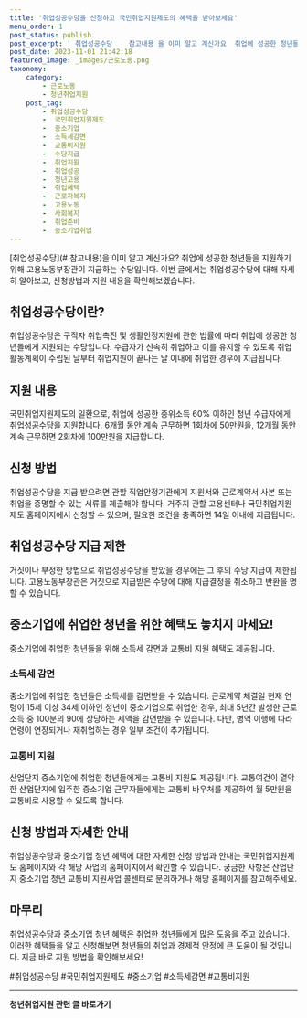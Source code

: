 ```yaml
---
title: '취업성공수당을 신청하고 국민취업지원제도의 혜택을 받아보세요'
menu_order: 1
post_status: publish
post_excerpt: ' 취업성공수당    참고내용 을 이미 알고 계신가요  취업에 성공한 청년들을 지원하기 위해 고용노동부장관이 지급하는 수당입니다. 이번 글에서는 취업성공수당에 대해 자세히 알아보고, 신청방법과 지원 내용을 확인해보겠습니다.'
post_date: 2023-11-01 21:42:18
featured_image: _images/근로노동.png
taxonomy:
    category:
        - 근로노동
        - 청년취업지원
    post_tag:
        - 취업성공수당
        -  국민취업지원제도
        -  중소기업
        -  소득세감면
        -  교통비지원
        -  수당지급
        -  취업지원
        -  취업성공
        -  청년고용
        -  취업혜택
        -  근로자복지
        -  고용노동
        -  사회복지
        -  취업준비
        -  중소기업취업
---
```



[취업성공수당](# 참고내용)을 이미 알고 계신가요? 취업에 성공한 청년들을 지원하기 위해 고용노동부장관이 지급하는 수당입니다. 이번 글에서는 취업성공수당에 대해 자세히 알아보고, 신청방법과 지원 내용을 확인해보겠습니다.

## 취업성공수당이란?

취업성공수당은 구직자 취업촉진 및 생활안정지원에 관한 법률에 따라 취업에 성공한 청년들에게 지원되는 수당입니다. 수급자가 신속히 취업하고 이를 유지할 수 있도록 취업활동계획이 수립된 날부터 취업지원이 끝나는 날 이내에 취업한 경우에 지급됩니다.

## 지원 내용

국민취업지원제도의 일환으로, 취업에 성공한 중위소득 60% 이하인 청년 수급자에게 취업성공수당을 지원합니다. 6개월 동안 계속 근무하면 1회차에 50만원을, 12개월 동안 계속 근무하면 2회차에 100만원을 지급합니다.

## 신청 방법

취업성공수당을 지급 받으려면 관할 직업안정기관에게 지원서와 근로계약서 사본 또는 취업을 증명할 수 있는 서류를 제출해야 합니다. 거주지 관할 고용센터나 국민취업지원제도 홈페이지에서 신청할 수 있으며, 필요한 조건을 충족하면 14일 이내에 지급됩니다.

## 취업성공수당 지급 제한

거짓이나 부정한 방법으로 취업성공수당을 받았을 경우에는 그 후의 수당 지급이 제한됩니다. 고용노동부장관은 거짓으로 지급받은 수당에 대해 지급결정을 취소하고 반환을 명할 수 있습니다.

## 중소기업에 취업한 청년을 위한 혜택도 놓치지 마세요!

중소기업에 취업한 청년들을 위해 소득세 감면과 교통비 지원 혜택도 제공됩니다.

### 소득세 감면

중소기업에 취업한 청년들은 소득세를 감면받을 수 있습니다. 근로계약 체결일 현재 연령이 15세 이상 34세 이하인 청년이 중소기업으로 취업한 경우, 최대 5년간 발생한 근로소득 중 100분의 90에 상당하는 세액을 감면받을 수 있습니다. 다만, 병역 이행에 따라 연령이 연장되거나 재취업하는 경우 일부 조건이 추가됩니다.

### 교통비 지원

산업단지 중소기업에 취업한 청년들에게는 교통비 지원도 제공됩니다. 교통여건이 열악한 산업단지에 입주한 중소기업 근무자들에게는 교통비 바우처를 제공하여 월 5만원을 교통비로 사용할 수 있도록 합니다.

## 신청 방법과 자세한 안내

취업성공수당과 중소기업 청년 혜택에 대한 자세한 신청 방법과 안내는 국민취업지원제도 홈페이지와 각 해당 사업의 홈페이지에서 확인할 수 있습니다. 궁금한 사항은 산업단지 중소기업 청년 교통비 지원사업 콜센터로 문의하거나 해당 홈페이지를 참고해주세요.

## 마무리

취업성공수당과 중소기업 청년 혜택은 취업한 청년들에게 많은 도움을 주고 있습니다. 이러한 혜택들을 알고 신청해보면 청년들의 취업과 경제적 안정에 큰 도움이 될 것입니다. 지금 바로 지원 방법을 확인해보세요!

#취업성공수당 #국민취업지원제도 #중소기업 #소득세감면 #교통비지원
<!-- wp:separator -->
<hr class="wp-block-separator has-alpha-channel-opacity"/>
<!-- /wp:separator -->

<!-- wp:group {"backgroundColor":"base","layout":{"type":"constrained"}} -->
<div class="wp-block-group has-base-background-color has-background"><!-- wp:paragraph {"align":"center","fontSize":"medium"} -->
<p class="has-text-align-center has-large-font-size"><strong>청년취업지원 관련 글 바로가기</strong></p>
<!-- /wp:paragraph -->


<!-- wp:latest-posts
{"categories":[{"id":12739,"count":19,"description":"","link":"https://uknowlaw.com/category/%ec%b2%ad%eb%85%84%ec%b7%a8%ec%97%85%ec%a7%80%ec%9b%90/","name":"청년취업지원","slug":"청년취업지원","taxonomy":"category","parent":0,"meta":[],"_links":{"self":[{"href":"https://uknowlaw.com/wp-json/wp/v2/categories/12739"}],"collection":[{"href":"https://uknowlaw.com/wp-json/wp/v2/categories"}],"about":[{"href":"https://uknowlaw.com/wp-json/wp/v2/taxonomies/category"}],"wp:post_type":[{"href":"https://uknowlaw.com/wp-json/wp/v2/posts?categories=12739"}],"curies":[{"name":"wp","href":"https://api.w.org/{rel}","templated":true}]}}],"postsToShow":100,"excerptLength":28,"postLayout":"grid","columns":2,"featuredImageAlign":"left","featuredImageSizeSlug":"large","fontSize":"small"} /--></div>
<!-- /wp:group -->